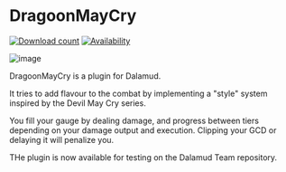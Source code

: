 # DragoonMayCry
[![Download count](https://img.shields.io/endpoint?url=https://qzysathwfhebdai6xgauhz4q7m0mzmrf.lambda-url.us-east-1.on.aws/DragoonMayCry)](https://github.com/Felscream/DragoonMayCry)
[![Availability](https://img.shields.io/badge/availability-stable-green)](https://github.com/Felscream/DragoonMayCry)

![image](https://raw.githubusercontent.com/Felscream/DragoonMayCry/master/images/banner.png)

DragoonMayCry is a plugin for Dalamud.

It tries to add flavour to the combat by implementing a "style" system inspired by the Devil May Cry series.

You fill your gauge by dealing damage, and progress between tiers depending on your damage output and execution.
Clipping your GCD or delaying it will penalize you.

THe plugin is now available for testing on the Dalamud Team repository.
